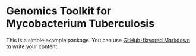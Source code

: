 # Genomics Toolkit for Mycobacterium Tuberculosis
This is a simple example package. You can use
[GitHub-flavored Markdown](https://guides.github.com/features/mastering-markdown/)
to write your content.
